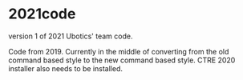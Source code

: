 # 2021code
version 1 of 2021 Ubotics' team code.

Code from 2019. Currently in the middle of converting from the old command based style to the new command based style. CTRE 2020 installer also needs to be installed.
